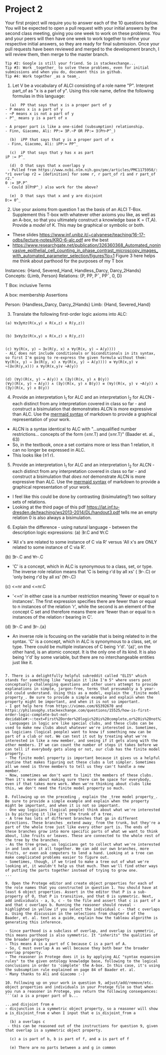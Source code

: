 # Project 2

Your first project will require you to answer each of the 10 questions below.  You will be expected to open a pull request with your initial answers by the second class meeting, giving you one week to work on these problems. You and your peers will then have one week to work together to refine your respective initial answers, so they are ready for final submission. Once your pull requests have been reviewed and merged to the development branch, I will review them, then merge to the master branch. 

```Tip #1: Carefully study the Baader, et. al. selections assigned on bisimulation; it is deceptively subtle, and quite powerful. 
Tip #2: Google is still your friend. So is stackexchange...
Tip #3: Work _together_ to solve these problems, even for initial submissions and when you do, document this in github. 
Tip #4: Work together _as a team_. 
```

1. Let V be a vocabulary of ALCI consisting of a role name "P". Interpret part_of as "x is a part of y". Using this role name, define the following formulas in this language:
```
  (a)  PP that says that x is a proper part of y 
- P means x is a part of y
- ~P means x is not a part of y
- P^_ means y is a part of x
  
- A proper part is like a one-sided (subsumption) relationship.
- Finn, Giacomo, Ali: PP:= ∃P.~P OR PP:= ∃(P⊓~P^_)

  (b)  iPP that says that y is a proper part of x
 - Finn, Giacomo, Ali: iPP:= PP^_
 
  (c)  iP that says that y has x as part 
iP := P^_

  (d)  O that says that x overlaps y
 - Pulled from https://www.ncbi.nlm.nih.gov/pmc/articles/PMC1175958/: "r1 overlap r2 = [definition] for some r, r part_of r1 and r part_of r2."
0 := ∃P.P^_
 - Could ∃(P⊓P^_) also work for the above?
 
  (e)  D that says that x and y are disjoint 
D:= 0^_

``` 

2. Use your axioms from question 1 as the basis of an ALCI T-Box. Supplement this T-box with whatever other axioms you like, as well as an A-box, so that you ultimately construct a knowledge base K = (T,A). Provide a _model_ of K. This may be graphical or symbolic or both. 
- These slides https://www.inf.unibz.it/~calvanese/teaching/16-17-odbs/lecture-notes/KRO-6-alc.pdf are the best
- https://www.researchgate.net/publication/326360368_Automated_noninvasive_epithelial_cell_counting_in_phase_contrast_microscopy_images_with_automated_parameter_selection/figures?lo=1 Figure 3 here helps me think about parthood for the purposes of my T box

Instances: {Hand, Severed_Hand, Handless_Darcy, Darcy_2Hands}
Concepts: {Limb, Person}
Relations: {P, PP, P¯, PP¯, 0, D}

T Box: inclusive Terms
 

A box: membership Assertions

Person: {Handless_Darcy, Darcy_2Hands}
Limb: {Hand, Severed_Hand}



3. Translate the following first-order logic axioms into ALC: 
```
(a) ∀x∃y∀z(R(x,y) ∧ R(x,z) ∧ R(y,z))


(b) ∃x∀y∃z(R(x,y) ∧ R(x,z) ∧ R(y,z))


(c) ∀y(R(x, y) → ∃x(R(y, x) ∧ ∀y(R(x, y) → A(y))))
- ALC does not include conditionals or biconditionals in its syntax, so first I'm going to re-express the given formula without them:
∀y(R(x, y) → ∃x(R(y, x) ∧ ∀y(R(x, y) → A(y)))) ≡ ∀y(R(x,y) ∨ ¬(∃x(R(y,x))) ∧ ∀y(R(x,y)∨ ¬A(y))


(d) (∀y)(R(x, y) → A(y)) ∧ (∃y)(R(x, y) ∧ B(y))
(∀y)(R(x, y) → A(y)) ∧ (∃y)(R(x, y) ∧ B(y)) ≡ (∀y)(R(x, y) ∨ ¬A(y)) ∧ (∃y)(R(x, y) ∧ B(y))

```
4. Provide an interpretation I<sub>1</sub> for ALC and an interpretation I<sub>2</sub> for ALCN - each distinct from any interpretation covered in class so far - and construct a bisimulation that demonstrates ALCN is more expressive than ALC. Use the [mermaid syntax](https://github.com/mermaid-js/mermaid) of markdown to provide a graphical representation of your work. 

- ALCN is a syntax identical to ALC with "...unqualified number restrictions... concepts of the form (≤nr.T) and (≥nr.T)" (Baader et. al., 63)
- So, in the textbook, once a set contains more or less than 1 relation, it can no longer be expressed in ALC.
- This looks like (≤1 r).

5. Provide an interpretation I<sub>1</sub> for ALC and an interpretation I<sub>2</sub> for ALCN - each distinct from any interpretation covered in class so far - and construct a bisimulation that _does not_ demonstrate ALCN is more expressive than ALC. Use the [mermaid syntax](https://github.com/mermaid-js/mermaid) of markdown to provide a graphical representation of your work. 

- I feel like this could be done by contrasting (bisimulating?) two solitary sets of relations.
- Looking at the third page of this pdf https://lat.inf.tu-dresden.de/teaching/ws2013-2014/DL/handout3.pdf tells me an empty relation 0 is also always a bisimulation.


6. Explain the difference - using natural language - between the description logic expressions:
(a) ∃r.C and ∀r.C
- 'All x's are related to some instance of C via R' versus 'All x's are ONLY related to some instance of C via R'. 

(b) ∃r-.C and ∀r-.C
- 'C' is a concept, which in ALC is synonymous to a class, set, or type. The inverse role relation means that 'C is being r'd by all xs' ( ∃r-.C) or 'only being r'd by all xs' (∀r-.C)

(c) <=nr and <=nr.C
- '<=n' in either case is a number restriction meaning 'fewer or equal to n instances'. The first expression specifies there are fewer than or equal to n instances of the relation 'r', while the second is an element of the concept C set and therefore means there are 'fewer than or equal to n instances of the relation r bearing in C'.

(d) ∃r-.C and ∃r-.{a} 
- An inverse role is focusing on the variable that is being related to in the syntax. 'C' is a concept, which in ALC is synonymous to a class, set, or type. There could be multiple instances of C being 'r'd'. '{a}', on the other hand, is an atomic concept. It is the only one of its kind. It is also being 'r'd' by some variable, but there are no interchangeable entities just like it.
  
```

7. There is a delightfully helpful subreddit called "ELI5" which stands for something like "explain it like I'm 5" where users post conceptually challenging questions and other users attempt to provide explanations in simple, jargon-free, terms that presumably a 5 year-old could understand. Using this as a model, explain the _finite model property_. Be sure to provide a simple example and explain when the property might be important, and when it is not so important. 
- I got help here from https://vimeo.com/65392670 and https://philosophy.stackexchange.com/questions/15525/how-is-first-order-logic-complete-but-not-decidable#:~:text=First%2Dorder%20logic%20is%20complete,or%20is%20not%20logically%20entailed. 
- Languages in logic are like special clubs, and these clubs can be used to make new clubs about whatever we're interested in. Sometimes, us logicians (logical people) want to know if something new can be part of a club or not. We can test it out by treating what we're interested in like a new member, and seeing if it gets along with the other members. If we can count the number of steps it takes before we can tell if everybody gets along or not, our club has the finite model property.
- The finite model property is important because it gives us a helpful routine that makes figuring out these clubs a lot simpler. Sometimes all we need is three members to tell us they can't handle a new member. 
- Now, sometimes we don't want to limit the members of these clubs. Then it's more about making sure there can be space for everybody, even if that takes more work. When we're thinking about clubs like this, we don't need the finite model property so much.

8. Following up on the preceding , explain the _tree model property_. Be sure to provide a simple example and explain when the property might be important, and when it is not so important. 
- One way logicians (logical people) think about what we're interested is by picturing it like it's the trunk of a tree. 
- A tree has lots of different branches that go in different directions. These branches _extend away_ from the trunk, but they're a part of the whole tree just like every other part is. The ends of these branches grow into more specific parts of what we want to think about, like fruits or leaves. These are connected to the whole rest of the tree by the branches. 
- As the tree grows, us logicians get to collect what we're interested in and look at it all together. We can add our own branches, more fruits, or even ask computers to lend a hand. Looking at a tree can make complicated problems easier to figure out.
- Sometimes, though, if we tried to make a tree out of what we're looking at, it wouldn't help us that much. Then we'll find other ways of putting the parts together instead of trying to grow one. 
...

9. Open the Protege editor and create object properties for each of the role names that you constructed in question 1. You should have at least 6 object properties. Assert in the editor that P is a sub-property of O, that P is transitive, and that O is symmetric. Next, add individuals - a, b, c - to the file and assert that c is part of a and that c overlaps b. Running the reasoner should reveal - highlighted in yellow if you select the individual c - that c overlaps a. Using the discussion in the selections from chapter 4 of the Baader, et. al. text as a guide, explain how the tableau algorithm is generating this inference. 

- Since parthood is a subclass of overlap, and overlap is symmetric, this means parthood is also symmetric. It "inherits" the qualities of the broader property
- This means A is a part of C because C is a part of A.
- So, C must overlap A as well because they both bear the broader overlap property.
- The reasoner in Protege does it is by applying ALC "syntax expansion rules" to the given ontology knowledge base, following to the logical conclusions in order to 'complete' the A-box. In this case, it's using the subsumption rule explained on page 84 of Baader et. al.
- Many thanks to Ali and Giacomo :-)

10. Following up on your work in question 9, adjust/add/remove/etc. object properties and individuals in your Protege file so that when you run a reasoner in Protege, you return the following consequences: 
```(a) a is a proper part of b...

...and disjoint from e
- disjunction is a symmetric object property, so a reasoner will show a is_disjoint_from e when I input that e is_disjoint_from a

  (b) a overlaps c
 - this can be reasoned out of the instructions for question 9, given that overlap is a symmetric object property.
 
  (c) a is part of b, b is part of f, and a is part of f
  
  (e) There are no parts between a and g in common
```
